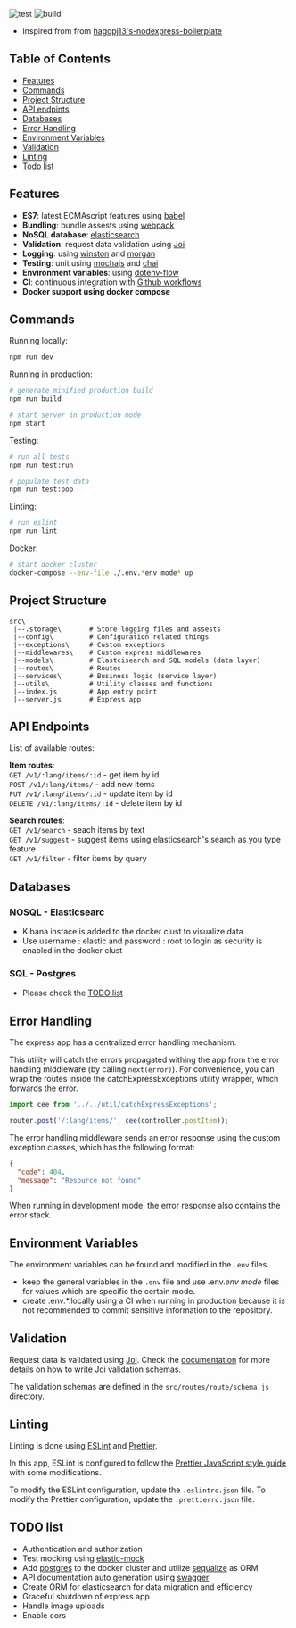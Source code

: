 ![test](https://github.com/CJMki/cj-s-nodejs-express-boilerplate/actions/workflows/workflow-test.yml/badge.svg)   ![build](https://github.comCJMki/cj-s-nodejs-express-boilerplate/actions/workflows/workflow-build.yml/badge.svg)

- Inspired from from [hagopj13's-nodexpress-boilerplate](https://github.com/hagopj13/node-express-boilerplate)

## Table of Contents

- [Features](#features)
- [Commands](#commands)
- [Project Structure](#project-structure)
- [API endpints](#api-endpoints)
- [Databases](#databases)
- [Error Handling](#error-handling)
- [Environment Variables](#environment-variables)
- [Validation](#validation)
- [Linting](#linting)
- [Todo list](#todo)


## Features

- **ES7**: latest ECMAscript features using [babel](https://babeljs.io/)
- **Bundling**: bundle assests using [webpack](https://webpack.js.org/)
- **NoSQL database**: [elasticsearch](https://www.elastic.co/)
- **Validation**: request data validation using [Joi](https://github.com/hapijs/joi)
- **Logging**: using [winston](https://github.com/winstonjs/winston) and [morgan](https://github.com/expressjs/morgan)
- **Testing**: unit using [mochajs](https://mochajs.org/) and [chai](https://www.chaijs.com/)
- **Environment variables**: using [dotenv-flow](https://www.npmjs.com/package/dotenv-flow)
- **CI**: continuous integration with [Github workflows](https://guides.github.com/introduction/flow/)
- **Docker support using docker compose**

## Commands

Running locally:

```bash
npm run dev
```

Running in production:

```bash
# generate minified production build
npm run build

# start server in production mode
npm start
```

Testing:

```bash
# run all tests
npm run test:run

# populate test data
npm run test:pop
```

Linting:

```bash
# run eslint
npm run lint
```

Docker:

```bash
# start docker cluster 
docker-compose --env-file ./.env.*env mode* up
```

## Project Structure

```
src\
 |--.storage\       # Store logging files and assests 
 |--config\         # Configuration related things
 |--exceptions\     # Custom exceptions 
 |--middlewares\    # Custom express middlewares
 |--models\         # Elastcisearch and SQL models (data layer)
 |--routes\         # Routes
 |--services\       # Business logic (service layer)
 |--utils\          # Utility classes and functions
 |--index.js        # App entry point
 |--server.js       # Express app
```

## API Endpoints

List of available routes:

**Item routes**:\
`GET /v1/:lang/items/:id` - get item by id\
`POST /v1/:lang/items/` - add new items\
`PUT /v1/:lang/items/:id` - update item by id\
`DELETE /v1/:lang/items/:id` - delete item by id

**Search routes**:\
`GET /v1/search` - seach items by text\
`GET /v1/suggest` - suggest items using elasticsearch's search as you type feature\
`GET /v1/filter` - filter items by query

## Databases

### NOSQL - Elasticsearc

- Kibana instace is added to the docker clust to visualize data
- Use username : elastic and password : root to login as security is enabled in the docker clust
### SQL - Postgres

- Please check the [TODO list](#todo-list)
## Error Handling

The express app has a centralized error handling mechanism.

This utility will catch the errors propagated withing the app from the error handling middleware (by calling `next(error)`). For convenience, you can wrap the routes inside the catchExpressExceptions utility wrapper, which forwards the error.

```javascript
import cee from '../../util/catchExpressExceptions';

router.post('/:lang/items/', cee(controller.postItem));
```

The error handling middleware sends an error response using the custom exception classes, which has the following format:

```json
{
  "code": 404,
  "message": "Resource not found"
}
```

When running in development mode, the error response also contains the error stack.

## Environment Variables

The environment variables can be found and modified in the `.env` files. 
- keep the general variables in the `.env` file and use .env.*env mode* files for values which are specific the certain mode.
- create .env.*.locally using a CI when running in production because it is not recommended to commit sensitive information to the repository. 

## Validation

Request data is validated using [Joi](https://joi.dev/). Check the [documentation](https://joi.dev/api/) for more details on how to write Joi validation schemas.

The validation schemas are defined in the `src/routes/route/schema.js` directory.

## Linting

Linting is done using [ESLint](https://eslint.org/) and [Prettier](https://prettier.io).

In this app, ESLint is configured to follow the [Prettier JavaScript style guide](https://github.com/prettier/eslint-config-prettier) with some modifications.

To modify the ESLint configuration, update the `.eslintrc.json` file. To modify the Prettier configuration, update the `.prettierrc.json` file.

## TODO list

- Authentication and authorization
- Test mocking using [elastic-mock](https://www.npmjs.com/package/@elastic/elasticsearch-mock)
- Add [postgres](https://hub.docker.com/_/postgres) to the docker cluster and utilize [sequalize](https://sequelize.org/) as ORM
- API documentation auto generation using [swagger](https://www.npmjs.com/package/swagger)
- Create ORM for elasticsearch for data migration and efficiency 
- Graceful shutdown of express app
- Handle image uploads 
- Enable cors 
